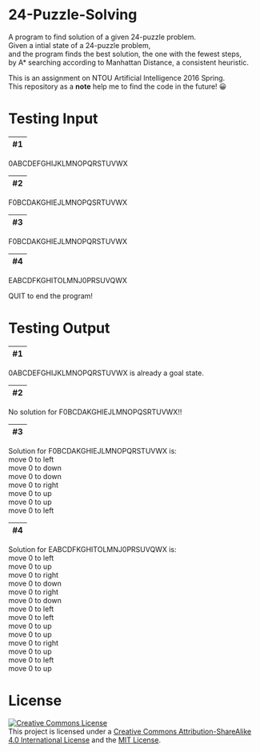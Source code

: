 # 24-Puzzle-Solving

A program to find solution of a given 24-puzzle problem.  
Given a intial state of a 24-puzzle problem,  
and the program finds the best solution, the one with the fewest steps,  
by A* searching according to Manhattan Distance, a consistent heuristic. 

This is an assignment on NTOU Artificial Intelligence 2016 Spring.  
This repository as a **note** help me to find the code in the future! 😀

# Testing Input

&#35;1 |
------------ |
0ABCDEFGHIJKLMNOPQRSTUVWX

&#35;2 |
------------ |
F0BCDAKGHIEJLMNOPQSRTUVWX

&#35;3 |
------------ |
F0BCDAKGHIEJLMNOPQRSTUVWX

&#35;4 |
------------ |
EABCDFKGHITOLMNJ0PRSUVQWX

QUIT to end the program!

# Testing Output

&#35;1 |
------------ |
0ABCDEFGHIJKLMNOPQRSTUVWX is already a goal state.

&#35;2 |
------------ |
No solution for F0BCDAKGHIEJLMNOPQSRTUVWX!!

&#35;3 |
------------ |
Solution for F0BCDAKGHIEJLMNOPQRSTUVWX is:<br>move 0 to left<br>move 0 to down<br>move 0 to down<br>move 0 to right<br>move 0 to up<br>move 0 to up<br>move 0 to left

&#35;4 |
------------ |
Solution for EABCDFKGHITOLMNJ0PRSUVQWX is:<br>move 0 to left<br>move 0 to up<br>move 0 to right<br>move 0 to down<br>move 0 to right<br>move 0 to down<br>move 0 to left<br>move 0 to left<br>move 0 to up<br>move 0 to up<br>move 0 to right<br>move 0 to up<br>move 0 to left<br>move 0 to up

# License
[![Creative Commons License](https://i.creativecommons.org/l/by-sa/4.0/88x31.png)](http://creativecommons.org/licenses/by-sa/4.0/)  
This project is licensed under a [Creative Commons Attribution-ShareAlike 4.0 International License](http://creativecommons.org/licenses/by-sa/4.0/) and the [MIT License](LICENSE.md).
